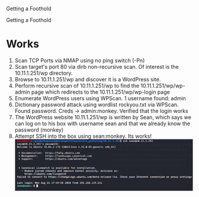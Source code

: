 Getting a Foothold

Getting a Foothold

# Works
1. Scan TCP Ports via NMAP using no ping switch (-Pn)
2. Scan target's port 80 via dirb non-recursive scan. Of interest is the 10.11.1.251/wp directory.
3. Browse to 10.11.1.251/wp and discover it is a WordPress site. 
4. Perform recursive scan of 10.11.1.251/wp to find the 10.11.1.251/wp/wp-admin page which redirects to the 10.11.1.251/wp/wp-login page
5. Enumerate WordPress users using WPScan. 1 username found: admin
6. Dictionary password attack using wordlist rockyou.txt via WPScan. Found password. Creds -> admin:monkey. Verified that the login works
7. The WordPress website 10.11.1.251/wp is written by Sean, which says we can log on to his box with username sean and that we already know the password (monkey)
8. Attempt SSH into the box using sean:monkey. Its works!
![691cf4ba3e46130793bd799786785d24.png](../../_resources/a8efe4329b294acb8840d31f47c1a2ad.png)

